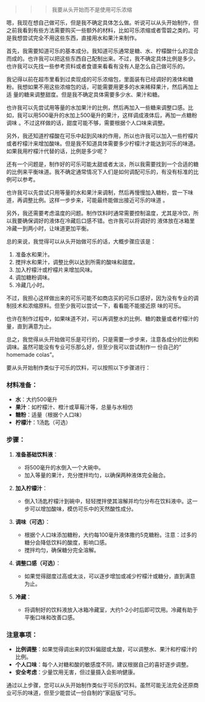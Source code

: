 >>> 我要从头开始而不是使用可乐浓缩
<think>
嗯，我现在想自己做可乐，但是我不确定具体怎么做。听说可以从头开始制作，但之前我看到有些方法需要购买一些额外的材料，比如可乐浓缩或者雪碧之类的。可
是我想尝试完全不用这些东西，直接用水和果汁来制作。

首先，我需要知道可乐的基本成分。我知道可乐通常是糖、水、柠檬酸什么的混合而成的。也许我可以把这些东西自己配制出来。不过，我不确定具体比例是多少。
也许我可以先找一些参考资料或者食谱来看看有没有人是怎么自己做可乐的。

我记得以前在超市里看到过卖现成的可乐浓缩包，里面装有已经调好的液体和糖粉。我想如果不用这些浓缩包的话，可能需要用更多的水来稀释果汁，然后再加上适
量的糖来调整甜度。但是我不确定具体需要多少水、果汁和糖。

也许我可以先尝试用等量的水加果汁的比例，然后再加入一些糖来调整口感。比如，我可以用500毫升的水加上500毫升的果汁，这样调成液体后，再加一点糖粉调味
。不过这样做的话，甜度可能不够，需要根据个人口味来调整。

另外，我还知道柠檬酸在可乐中起到风味的作用，所以也许我可以加入一些柠檬片或者柠檬汁来增加酸味。但是我不知道具体需要多少柠檬汁才能达到可乐的味道。
如果我用柠檬汁代替的话，比例是多少呢？

还有一个问题是，制作好的可乐可能太甜或者太淡，所以我需要找到一个合适的糖的比例来平衡味道。我不确定通常情况下人们是如何调配可乐的，有没有标准的比
例可以参考。

也许我可以先尝试只用等量的水和果汁来调制，然后再慢慢加入糖粉，尝一下味道，再调整比例。这样一步步来，可能最终能做出接近可乐的味道
。

另外，我还需要考虑温度的问题。制作饮料时通常需要控制温度，尤其是冷饮，所以我要确保调好的液体在冷藏后口感不错。也许我可以将调好的
液体放在冰箱里冷藏一到两小时，让味道更加平衡。

总的来说，我觉得可以从头开始做可乐的话，大概步骤应该是：
1. 准备水和果汁。
2. 搅拌水和果汁，调整比例以达到所需的酸味和甜度。
3. 加入柠檬汁或柠檬片来增加风味。
4. 调加糖粉调味。
5. 冷藏几小时。

不过，我担心这样做出来的可乐可能不如商店买的可乐口感好，因为没有专业的调制技术和浓缩原料。但至少我可以尝试一下，看看能不能接近原
味的可乐。

也许在制作过程中，如果味道不对，可以再调整水的比例、糖的数量或者柠檬汁的量，直到满意为止。

总之，我觉得从头开始做可乐是可行的，只是需要一步步来，注意各成分的比例和调味。虽然可能没有专业可乐那么好，但至少我可以尝试制作一
份自己的“ homemade colas”。
</think>

要从头开始制作类似于可乐的饮料，可以按照以下步骤进行：

### 材料准备：
- **水**：大约500毫升
- **果汁**：如柠檬汁、橙汁或草莓汁等，总量与水相仿
- **糖粉**：适量（根据个人口味）
- **柠檬汁**：1汤匙（可选）

### 步骤：

1. **准备基础饮料液**：
   - 将500毫升的水倒入一个大碗中。
   - 加入等量的果汁，充分搅拌均匀，以确保两种液体完全融合。

2. **加入柠檬汁**：
   - 倒入1汤匙柠檬汁到碗中，轻轻搅拌使其溶解并均匀分布在饮料液中。这一步可以增加酸味，模仿可乐中的天然酸性成分。

3. **调味（可选）**：
   - 根据个人口味添加糖粉，大约每100毫升液体撒约5克糖粉。注意：过多的糖分会降低饮料的酸度，影响口感。
   - 搅拌均匀，确保糖分完全溶解。

4. **调整口感（可选）**：
   - 如果觉得甜度过高或太淡，可以逐步增加或减少柠檬汁或糖分，直到满意为止。

5. **冷藏**：
   - 将调制好的饮料液放入冰箱冷藏室，大约1-2小时后即可饮用。冷藏有助于平衡口味和改善口感。

### 注意事项：

- **比例调整**：如果觉得调出来的饮料偏甜或太酸，可以调整水、果汁和柠檬汁的比例。
- **个人口味**：每个人对糖和酸的敏感度不同，建议根据自己的喜好逐步调整。
- **安全考虑**：少量饮用无害，但过量摄入会影响健康。

通过以上步骤，您可以从头开始制作类似于可乐的饮料。虽然可能无法完全还原商业可乐的味道，但至少能尝试一份自制的“家庭版”可乐。
